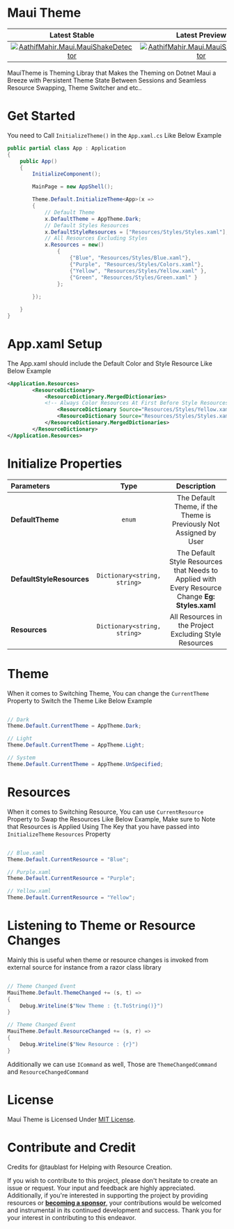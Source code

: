 # Maui Theme

|**Latest Stable** | **Latest Preview**|
|  :---:     |    :---:   |
|[![AathifMahir.Maui.MauiShakeDetector](https://img.shields.io/nuget/v/AathifMahir.Maui.MauiTheme)](https://www.nuget.org/packages/AathifMahir.Maui.MauiTheme/) | [![AathifMahir.Maui.MauiShakeDetector](https://img.shields.io/nuget/vpre/AathifMahir.Maui.MauiTheme)](https://nuget.org/packages/AathifMahir.Maui.MauiTheme/absoluteLatest) |

MauiTheme is Theming Libray that Makes the Theming on Dotnet Maui a Breeze with Persistent Theme State Between Sessions and Seamless Resource Swapping, Theme Switcher and etc..

# Get Started

You need to Call `InitializeTheme()` in the `App.xaml.cs` Like Below Example

```csharp
public partial class App : Application
{
    public App()
    {
        InitializeComponent();

        MainPage = new AppShell();

        Theme.Default.InitializeTheme<App>(x =>
        {
            // Default Theme
            x.DefaultTheme = AppTheme.Dark;
            // Default Styles Resources
            x.DefaultStyleResources = ["Resources/Styles/Styles.xaml"];
            // All Resources Excluding Styles
            x.Resources = new()
                {
                    {"Blue", "Resources/Styles/Blue.xaml"},
                    {"Purple", "Resources/Styles/Colors.xaml"},
                    {"Yellow", "Resources/Styles/Yellow.xaml" },
                    {"Green", "Resources/Styles/Green.xaml" }
                };
            
        });

    }
}
```

# App.xaml Setup

The App.xaml should include the Default Color and Style Resource Like Below Example

```xml
<Application.Resources>
        <ResourceDictionary>
            <ResourceDictionary.MergedDictionaries>
            <!-- Always Color Resources At First Before Style Resources -->
                <ResourceDictionary Source="Resources/Styles/Yellow.xaml" />
                <ResourceDictionary Source="Resources/Styles/Styles.xaml" />
            </ResourceDictionary.MergedDictionaries>
        </ResourceDictionary>
</Application.Resources>
```

# Initialize Properties

| Parameters | Type | Description |
|               :---               |    :---:   |            :---:                                                                               |
| **DefaultTheme** | `enum` | The Default Theme, if the Theme is Previously Not Assigned by User |
| **DefaultStyleResources** | `Dictionary<string, string>` | The Default Style Resources that Needs to Applied with Every Resource Change **Eg: Styles.xaml** |
| **Resources** | `Dictionary<string, string>` | All Resources in the Project Excluding Style Resources |

# Theme

When it comes to Switching Theme, You can change the `CurrentTheme` Property to Switch the Theme Like Below Example

```csharp

// Dark
Theme.Default.CurrentTheme = AppTheme.Dark;

// Light
Theme.Default.CurrentTheme = AppTheme.Light;

// System
Theme.Default.CurrentTheme = AppTheme.UnSpecified;

```

# Resources

When it comes to Switching Resource, You can use `CurrentResource` Property to Swap the Resources Like Below Example, Make sure to Note that Resources is Applied Using The Key that you have passed into `InitializeTheme` `Resources` Property

```csharp

// Blue.xaml
Theme.Default.CurrentResource = "Blue";

// Purple.xaml
Theme.Default.CurrentResource = "Purple";

// Yellow.xaml
Theme.Default.CurrentResource = "Yellow";

```

# Listening to Theme or Resource Changes

Mainly this is useful when theme or resource changes is invoked from external source for instance from a razor class library

```csharp

// Theme Changed Event
MauiTheme.Default.ThemeChanged += (s, t) => 
{
    Debug.Writeline($"New Theme : {t.ToString()}")
}

// Theme Changed Event
MauiTheme.Default.ResourceChanged += (s, r) => 
{
    Debug.Writeline($"New Resource : {r}")
}

```

Additionally we can use `ICommand` as well, Those are `ThemeChangedCommand` and `ResourceChangedCommand`


# License

Maui Theme is Licensed Under [MIT License](https://github.com/AathifMahir/MauiTheme/blob/master/LICENSE.txt).

# Contribute and Credit

Credits for @taublast for Helping with Resource Creation.

If you wish to contribute to this project, please don't hesitate to create an issue or request. Your input and feedback are highly appreciated. Additionally, if you're interested in supporting the project by providing resources or [**becoming a sponsor**](https://github.com/sponsors/AathifMahir), your contributions would be welcomed and instrumental in its continued development and success. Thank you for your interest in contributing to this endeavor.